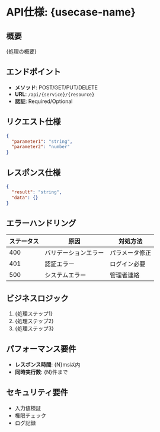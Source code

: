 # API仕様: {usecase-name}

## 概要
{処理の概要}

## エンドポイント
- **メソッド**: POST/GET/PUT/DELETE
- **URL**: `/api/{service}/{resource}`
- **認証**: Required/Optional

## リクエスト仕様
```json
{
  "parameter1": "string",
  "parameter2": "number"
}
```

## レスポンス仕様
```json
{
  "result": "string",
  "data": {}
}
```

## エラーハンドリング
| ステータス | 原因 | 対処方法 |
|-----------|------|----------|
| 400 | バリデーションエラー | パラメータ修正 |
| 401 | 認証エラー | ログイン必要 |
| 500 | システムエラー | 管理者連絡 |

## ビジネスロジック
1. {処理ステップ1}
2. {処理ステップ2}
3. {処理ステップ3}

## パフォーマンス要件
- **レスポンス時間**: {N}ms以内
- **同時実行数**: {N}件まで

## セキュリティ要件
- 入力値検証
- 権限チェック
- ログ記録